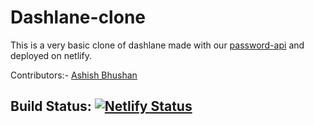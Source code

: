 # Dashlane-clone

This is a very basic clone of dashlane made with our [password-api](https://github.com/javascript-devs/password-api) and deployed on netlify.

Contributors:- [Ashish Bhushan](https://github.com/code-withAshish)

## Build Status: [![Netlify Status](https://api.netlify.com/api/v1/badges/e111acc0-4def-43a6-a96e-cdc763391c46/deploy-status)](https://app.netlify.com/sites/dashlane-clone/deploys)
